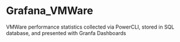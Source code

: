 # Grafana_VMWare
VMWare performance statistics collected via PowerCLI, stored in SQL database, and presented with Granfa Dashboards
